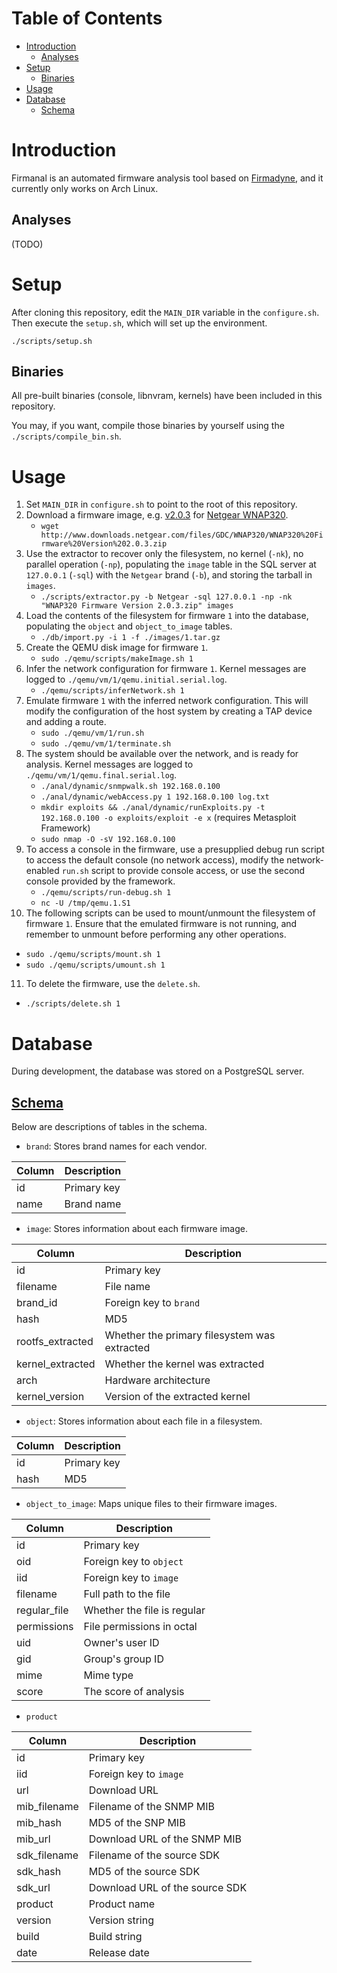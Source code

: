 # Table of Contents

- [Introduction](#introduction)
  - [Analyses](#analyses)
- [Setup](#setup)
  - [Binaries](#binaries)
- [Usage](#usage)
- [Database](#database-1)
  - [Schema](#schema)

# Introduction

Firmanal is an automated firmware analysis tool based on [Firmadyne](https://github.com/firmadyne/firmadyne),
and it currently only works on Arch Linux.

## Analyses

(TODO)

# Setup

After cloning this repository, edit the `MAIN_DIR` variable in the `configure.sh`.
Then execute the `setup.sh`, which will set up the environment.

```
./scripts/setup.sh
```

## Binaries

All pre-built binaries (console, libnvram, kernels) have been included in this repository.

You may, if you want, compile those binaries by yourself using the `./scripts/compile_bin.sh`.

# Usage

1. Set `MAIN_DIR` in `configure.sh` to point to the root of this repository.
2. Download a firmware image, e.g. [v2.0.3](http://www.downloads.netgear.com/files/GDC/WNAP320/WNAP320%20Firmware%20Version%202.0.3.zip) for [Netgear WNAP320](http://www.netgear.com/business/products/wireless/business-wireless/wnap320.aspx).
   * `wget http://www.downloads.netgear.com/files/GDC/WNAP320/WNAP320%20Firmware%20Version%202.0.3.zip`
3. Use the extractor to recover only the filesystem, no kernel (`-nk`), no parallel operation (`-np`), populating the `image` table in the SQL server at `127.0.0.1` (`-sql`) with the `Netgear` brand (`-b`), and storing the tarball in `images`.
   * `./scripts/extractor.py -b Netgear -sql 127.0.0.1 -np -nk "WNAP320 Firmware Version 2.0.3.zip" images`
4. Load the contents of the filesystem for firmware `1` into the database, populating the `object` and `object_to_image` tables.
   * `./db/import.py -i 1 -f ./images/1.tar.gz`
5. Create the QEMU disk image for firmware `1`.
   * `sudo ./qemu/scripts/makeImage.sh 1`
6. Infer the network configuration for firmware `1`. Kernel messages are logged to `./qemu/vm/1/qemu.initial.serial.log`.
   * `./qemu/scripts/inferNetwork.sh 1`
7. Emulate firmware `1` with the inferred network configuration. This will modify the configuration of the host system by creating a TAP device and adding a route.
   * `sudo ./qemu/vm/1/run.sh`
   * `sudo ./qemu/vm/1/terminate.sh`
8. The system should be available over the network, and is ready for analysis. Kernel messages are logged to `./qemu/vm/1/qemu.final.serial.log`.
   * `./anal/dynamic/snmpwalk.sh 192.168.0.100`
   * `./anal/dynamic/webAccess.py 1 192.168.0.100 log.txt`
   * `mkdir exploits && ./anal/dynamic/runExploits.py -t 192.168.0.100 -o exploits/exploit -e x` (requires Metasploit Framework)
   * `sudo nmap -O -sV 192.168.0.100`
9. To access a console in the firmware, use a presupplied debug run script to access the default console (no network access), modify the network-enabled `run.sh` script to provide console access, or use the second console provided by the framework.
   * `./qemu/scripts/run-debug.sh 1`
   * `nc -U /tmp/qemu.1.S1`
10. The following scripts can be used to mount/unmount the filesystem of firmware `1`. Ensure that the emulated firmware is not running, and remember to unmount before performing any other operations.
   * `sudo ./qemu/scripts/mount.sh 1`
   * `sudo ./qemu/scripts/umount.sh 1`
11. To delete the firmware, use the `delete.sh`.
   * `./scripts/delete.sh 1`

# Database

During development, the database was stored on a PostgreSQL server.

## [Schema](https://github.com/niorehkids/firmanal/blob/master/db/schema)

Below are descriptions of tables in the schema.

* `brand`: Stores brand names for each vendor.

| Column | Description |
| ------ | ----------- |
| id     | Primary key |
| name   | Brand name  |

* `image`: Stores information about each firmware image.

| Column           | Description                                  |
| ---------------- | -------------------------------------------- |
| id               | Primary key                                  |
| filename         | File name                                    |
| brand_id         | Foreign key to `brand`                       |
| hash             | MD5                                          |
| rootfs_extracted | Whether the primary filesystem was extracted |
| kernel_extracted | Whether the kernel was extracted             |
| arch             | Hardware architecture                        |
| kernel_version   | Version of the extracted kernel              |

* `object`: Stores information about each file in a filesystem.

| Column           | Description            |
| ---------------- | ---------------------- |
| id               | Primary key            |
| hash             | MD5                    |

* `object_to_image`: Maps unique files to their firmware images.

| Column           | Description                 |
| ---------------- | --------------------------- |
| id               | Primary key                 |
| oid              | Foreign key to `object`     |
| iid              | Foreign key to `image`      |
| filename         | Full path to the file       |
| regular_file     | Whether the file is regular |
| permissions      | File permissions in octal   |
| uid              | Owner's user ID             |
| gid              | Group's group ID            |
| mime             | Mime type                   |
| score            | The score of analysis       |

* `product`

| Column       | Description                    |
| ------------ | ------------------------------ |
| id           | Primary key                    |
| iid          | Foreign key to `image`         |
| url          | Download URL                   |
| mib_filename | Filename of the SNMP MIB       |
| mib_hash     | MD5 of the SNP MIB             |
| mib_url      | Download URL of the SNMP MIB   |
| sdk_filename | Filename of the source SDK     |
| sdk_hash     | MD5 of the source SDK          |
| sdk_url      | Download URL of the source SDK |
| product      | Product name                   |
| version      | Version string                 |
| build        | Build string                   |
| date         | Release date                   |

